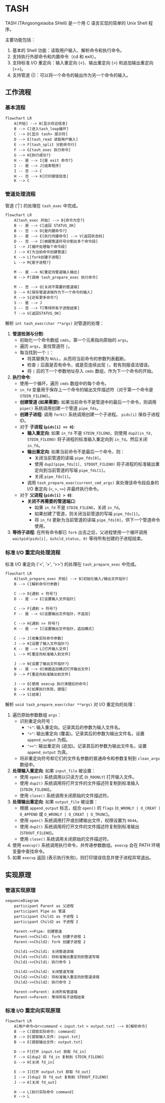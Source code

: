# TASH

TASH (TAngsongxiaoba SHell) 是一个用 C 语言实现的简单的 Unix Shell 程序。

主要功能包括：

1. 基本的 Shell 功能：读取用户输入、解析命令和执行命令。
2. 支持执行外部命令和内置命令（cd 和 exit）。
3. 支持标准 I/O 重定向：输入重定向 (<)、输出重定向 (>) 和追加输出重定向 (>>)。
4. 支持管道 (|)：可以将一个命令的输出作为另一个命令的输入。

## 工作流程

### 基本流程

```mermaid
flowchart LR
    A[开始] --> B[显示欢迎信息]
    B --> C[进入tash_loop循环]
    C --> D[显示 tash> 提示符]
    D --> E[tash_read 读取用户输入]
    E --> F[tash_split 分割命令行]
    F --> G[tash_exec 执行命令]
    G --> H{执行成功?}
    H -- 是 --> I{是 exit 命令?}
    I -- 是 --> J[结束程序]
    I -- 否 --> C
    H -- 否 --> K[打印报错信息]
    K --> C
```

### 管道处理流程

管道 ('|') 的处理在 `tash_exec` 中完成。

```mermaid
flowchart LR
    A[tash_exec 开始] --> B{命令为空?}
    B -- 是 --> C[返回 STATUS_OK]
    B -- 否 --> D{是内建命令?}
    D -- 是 --> E[执行内建命令] --> V[返回状态码]
    D -- 否 --> I[根据管道符号分割出多个命令段]
    I --> J[循环处理每个命令段]
    J --> K[为当前命令创建管道]
    K --> L[fork创建子进程]
    L --> M{是子进程?}
    
    M -- 是 --> N[重定向管道输入输出]
    N --> P[调用 tash_prepare_exec 执行命令]
    
    M -- 否 --> Q[关闭不需要的管道端]
    Q --> R[保存管道读端作为下一个命令的输入]
    R --> S{还有更多命令?}
    S -- 是 --> J
    S -- 否 --> T[等待所有子进程结束]
    T --> U[返回STATUS_OK]
```

解析 `int tash_exec(char **args)` 对管道的处理：

1. **管道检测与分割**:
    - 初始化一个命令数组 `cmds`，第一个元素指向原始的 `args`。
    - 遍历 `args`，查找管道符 `|`。
    - 每当找到一个 `|`：
        - 将其替换为 `NULL`，从而将当前命令的参数列表截断。
        - 检查 `|` 后面是否有命令，或是否连续出现 `|`，若有则报语法错误。
        - 将 `|` 后的下一个参数地址存入 `cmds` 数组，作为下一个命令的开始。
2. **执行命令**:
    - 使用一个循环，遍历 `cmds` 数组中的每个命令。
    - `in_fd` 变量用于保存上一个命令的输出文件描述符（对于第一个命令是 `STDIN_FILENO`）。
    - **创建管道 (如果需要)**: 如果当前命令不是管道中的最后一个命令，则调用 `pipe()` 系统调用创建一个管道 `pipe_fds`。
    - **创建子进程**: 调用 `fork()` 系统调用创建一个子进程。 `pids[i]` 保存子进程ID。
    - 对于 **子进程 (`pids[i] == 0`)**:
        - **输入重定向**: 如果 `in_fd` 不是 `STDIN_FILENO`，则使用 `dup2(in_fd, STDIN_FILENO)` 将子进程的标准输入重定向到 `in_fd`。然后关闭 `in_fd`。
        - **输出重定向**: 如果当前命令不是最后一个命令，则：
            - 关闭当前管道的读端 `pipe_fds[0]`。
            - 使用 `dup2(pipe_fds[1], STDOUT_FILENO)` 将子进程的标准输出重定向到当前管道的写端 `pipe_fds[1]`。
            - 关闭 `pipe_fds[1]`。
        - 调用 `tash_prepare_exec(current_cmd_args)` 来处理该命令段自身的 I/O 重定向 (`<`, `>`, `>>`) 并最终执行命令。
    - 对于 **父进程 (`pids[i] > 0`)**:
        - **关闭不再需要的管道端口**:
            - 如果 `in_fd` 不是 `STDIN_FILENO`，关闭 `in_fd`。
            - 如果创建了管道，则关闭当前管道的写端 `pipe_fds[1]`。
            - 将 `in_fd` 更新为当前管道的读端 `pipe_fds[0]`，供下一个管道命令使用。
3. **等待子进程**: 在所有命令都已 `fork` 出去之后，父进程使用一个循环调用 `waitpid(pids[i], &child_status, 0)` 等待所有创建的子进程结束。

### 标准 I/O 重定向处理流程

标准 I/O 重定向 ('<', '>', '>>') 的处理在 `tash_prepare_exec` 中完成。

```mermaid
flowchart LR
    A[tash_prepare_exec 开始] --> B[初始化输入/输出文件指针]
    B --> C[解析命令行参数]
    
    C --> D{遇到 < 符号?}
    D -- 是 --> E[设置输入文件指针]
    
    C --> F{遇到 > 符号?}
    F -- 是 --> G[设置输出文件指针，不追加]
    
    C --> H{遇到 >> 符号?}
    H -- 是 --> I[设置输出文件指针，追加模式]
    
    C --> J[收集实际命令参数]
    J --> K{设置了输入文件指针?}
    K -- 是 --> L[打开输入文件]
    L --> M[重定向标准输入到文件]
    
    J --> N{设置了输出文件指针?}
    N -- 是 --> O[根据追加模式打开输出文件]
    O --> P[重定向标准输出到文件]
    
    J --> Q[使用 execvp 执行清理后的命令]
    Q --> R[如果执行失败，报错]
    R --> S[结束]
```

解析 `void tash_prepare_exec(char **args)` 对 I/O 重定向的处理：

1. 遍历原始参数数组 `args`：
    - 识别重定向符号：
        - `"<"`: 输入重定向。记录其后的参数为输入文件名。
        - `">"`: 输出重定向 (覆盖)。记录其后的参数为输出文件名，设置 `append_output` 为假。
        - `">>"`: 输出重定向 (追加)。记录其后的参数为输出文件名，设置 `append_output` 为真。
    - 将非重定向符号和它们的文件名参数的普通命令和参数复制到 `clean_args` 数组中。
2. **处理输入重定向**: 如果 `input_file` 被设置：
    - 使用 `open()` 系统调用以只读方式 (`O_RDONLY`) 打开输入文件。
    - 使用 `dup2()` 系统调用将打开文件的文件描述符复制到标准输入 (`STDIN_FILENO`)。
    - 使用 `close()` 系统调用关闭原始的文件描述符。
3. **处理输出重定向**: 如果 `output_file` 被设置：
    - 根据 `append_output` 标志，组合 `open()` 的 `flags` (`O_WRONLY | O_CREAT | O_APPEND` 或 `O_WRONLY | O_CREAT | O_TRUNC`)。
    - 使用 `open()` 系统调用打开或创建输出文件，权限设置为 `0644`。
    - 使用 `dup2()` 系统调用将打开文件的文件描述符复制到标准输出 (`STDOUT_FILENO`)。
    - 使用 `close()` 系统调用关闭原始的文件描述符。
3. 使用 `execvp()` 系统调用执行命令，并传递参数数组。`execvp` 会在 PATH 环境变量中查找命令。
4. 如果 `execvp` 返回 (表示执行失败)，则打印错误信息并使子进程异常退出。

## 实现原理

### 管道实现原理

```mermaid
sequenceDiagram
    participant Parent as 父进程
    participant Pipe as 管道
    participant Child1 as 子进程 1
    participant Child2 as 子进程 2
    
    Parent->>Pipe: 创建管道
    Parent->>Child1: fork 创建子进程 1
    Parent->>Child2: fork 创建子进程 2
    
    Child1->>Child1: 关闭管道读端
    Child1->>Child1: 将标准输出重定向到管道写端
    Child1->>Child1: 执行命令 1
    
    Child2->>Child2: 关闭管道写端
    Child2->>Child2: 将标准输入重定向到管道读端
    Child2->>Child2: 执行命令 2
    
    Parent->>Parent: 关闭所有管道端
    Parent->>Parent: 等待所有子进程结束
```

### 标准 I/O 重定向实现原理

```mermaid
flowchart LR
    A[用户命令<br>command < input.txt > output.txt] --> B[解析命令]
    B --> C[提取实际命令: command]
    B --> D[提取输入文件: input.txt]
    B --> E[提取输出文件: output.txt]
    
    D --> F[打开 input.txt 获取 fd_in]
    F --> G[dup2 将 fd_in 复制到 STDIN_FILENO]
    G --> H[关闭 fd_in]
    
    E --> I[打开 output.txt 获取 fd_out]
    I --> J[dup2 将 fd_out 复制到 STDOUT_FILENO]
    J --> K[关闭 fd_out]
    
    H --> L[执行实际命令 command]
    K --> L
```